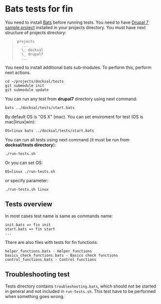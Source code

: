 # Bats tests for fin

You need to install [Bats](https://github.com/sstephenson/bats) before running tests.
You need to have [Drupal 7 sample project](https://github.com/blinkreaction/drude-d7-testing) installed in your projects directory.
You must have next structure of projects directory:
>     projects
>       ...
>       \_ docksal
>       \_ drupal7
>       ...

You need to install additional bats sub-modules. To perform this, perform next actions.
```
cd ~/projects/docksal/tests
git submodule init
git submodule update
```

You can run any test from **drupal7** directory using next command:
```
bats ../docksal/tests/start.bats
```

By default OS is "OS X" (mac). You can set enviroment for test (OS is mac|linux|win):
```
OS=linux bats ../docksal/tests/start.bats
```

You can run all tests using next command (it must be run from **docksal/tests directory**):
```
./run-tests.sh
```

Or you can set OS:
```
OS=linux ./run-tests.sh
```
or specify parameter:

```
./run-tests.sh linux
```


## Tests overview

In most cases test name is same as commands name:
```
init.bats => fin init
start.bats => fin start
...
```

There are also files with tests for fin functions:
```
helper_functions.bats - Helper functions
basics_check_functions.bats - Basics check functions
control_functions.bats - Control functions
```

## Troubleshooting test

Tests directory contains ```troubleshooting.bats```, which should not be started in general and not included in ```run-tests.sh```.
This test have to be performed when something goes wrong.
